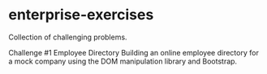 # enterprise-exercises

Collection of challenging problems.

Challenge #1
Employee Directory
Building an online employee directory for a mock company using the DOM manipulation library and Bootstrap.
